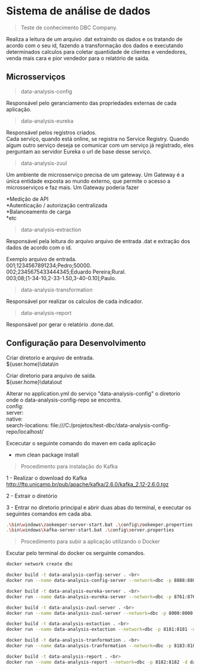 # Sistema de análise de dados
> Teste de conhecimento DBC Company.

Realiza a leitura de um arquivo .dat extraindo os dados e os tratando de acordo com o seu id, fazendo a transformação dos dados e executando determinados calculos para coletar quantidade de clientes e vendedores, venda mais cara e pior vendedor para o relatório de saída. 

## Microsserviços

> data-analysis-config

Responsável pelo geranciamento das propriedades externas de cada aplicação.

> data-analysis-eureka

Responsável pelos registros criados. <br>
Cada serviço, quando está online, se registra no Service Registry. Quando algum outro serviço deseja se comunicar com um serviço já registrado, eles perguntam ao servidor Eureka o url de base desse serviço.

> data-analysis-zuul

Um ambiente de microsserviço precisa de um gateway. Um Gateway é a única entidade exposta ao mundo externo, que permite o acesso a microsserviços e faz mais. Um Gateway poderia fazer

*Medição de API<br>
*Autenticação / autorização centralizada<br>
*Balanceamento de carga<br>
*etc<br>

> data-analysis-extraction

Responsável pela leitura do arquivo arquivo de entrada .dat e extração dos dados de acordo com o id.

Exemplo arquivo de entrada.<br>
001;1234567891234;Pedro;50000.<br>
002;2345675433444345;Eduardo Pereira;Rural.<br>
003;08;[1-34-10,2-33-1.50,3-40-0.10];Paulo.<br>

> data-analysis-transformation

Responsável por realizar os calculos de cada indicador.

> data-analysis-report

Responsável por gerar o relatório .done.dat.


## Configuração para Desenvolvimento

Criar diretorio e arquivo de entrada.<br>
${user.home}\data\in<br>

Criar diretorio para arquivo de saída.<br>
${user.home}\data\out

Alterar no application.yml do serviço "data-analysis-config" o diretorio onde o data-analysis-config-repo se encontra.<br>
config:<br>
      server:<br>
        native:<br>
          search-locations: file:///C:/projetos/test-dbc/data-analysis-config-repo/localhost/<br>

Excecutar o seguinte comando do maven em cada aplicação 

* mvn clean package install

> Procedimento para instalação do Kafka

1 - Realizar o download do Kafka<br>
http://ftp.unicamp.br/pub/apache/kafka/2.6.0/kafka_2.12-2.6.0.tgz

2 - Extrair o diretório

3 - Entrar no diretorio principal e abrir duas abas do terminal, e executar os seguintes comandos em cada aba.<br>
```sh
.\bin\windows\zookeeper-server-start.bat .\config\zookeeper.properties <br>
.\bin\windows\kafka-server-start.bat .\config\server.properties
```

> Procedimento para subir a aplicação utilizando o Docker

Excutar pelo terminal do docker os serguinte comandos.

```sh
docker network create dbc

docker build -t data-analysis-config-server . <br>
docker run --name data-analysis-config-server --network=dbc -p 8888:8888 -d data-analysis-config-server

docker build -t data-analysis-eureka-server . <br>
docker run --name data-analysis-eureka-server --network=dbc -p 8761:8761 -d data-analysis-eureka-server

docker build -t data-analysis-zuul-server . <br>
docker run --name data-analysis-zuul-server --network=dbc -p 8000:8000 -d data-analysis-zuul-server

docker build -t data-analysis-extaction . <br>
docker run --name data-analysis-extaction --network=dbc -p 8181:8181 -d data-analysis-extaction

docker build -t data-analysis-tranformation . <br>
docker run --name data-analysis-tranformation --network=dbc -p 8183:8183 -d data-analysis-tranformation

docker build -t data-analysis-report . <br>
docker run --name data-analysis-report --network=dbc -p 8182:8182 -d data-analysis-report
```
